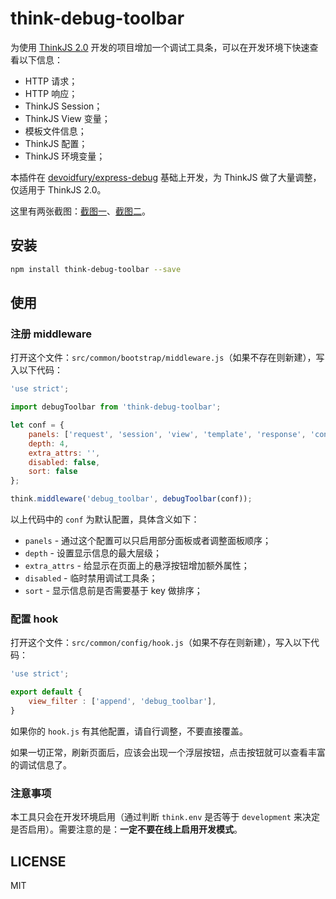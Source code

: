 # think-debug-toolbar

为使用 [ThinkJS 2.0](https://thinkjs.org) 开发的项目增加一个调试工具条，可以在开发环境下快速查看以下信息：

* HTTP 请求；
* HTTP 响应；
* ThinkJS Session；
* ThinkJS View 变量；
* 模板文件信息；
* ThinkJS 配置；
* ThinkJS 环境变量；

本插件在 [devoidfury/express-debug](https://github.com/devoidfury/express-debug) 基础上开发，为 ThinkJS 做了大量调整，仅适用于 ThinkJS 2.0。

这里有两张截图：[截图一](http://i.imgur.com/kHKUFMf.png)、[截图二](http://i.imgur.com/kV5OC1S.png)。

## 安装

```sh
npm install think-debug-toolbar --save
```

## 使用

### 注册 middleware

打开这个文件：`src/common/bootstrap/middleware.js`（如果不存在则新建），写入以下代码：

```js
'use strict';

import debugToolbar from 'think-debug-toolbar';

let conf = {
	panels: ['request', 'session', 'view', 'template', 'response', 'config', 'info'],
	depth: 4,
	extra_attrs: '',
	disabled: false,
	sort: false
};

think.middleware('debug_toolbar', debugToolbar(conf));
```

以上代码中的 `conf` 为默认配置，具体含义如下：

* `panels` - 通过这个配置可以只启用部分面板或者调整面板顺序；
* `depth` - 设置显示信息的最大层级；
* `extra_attrs` - 给显示在页面上的悬浮按钮增加额外属性；
* `disabled` - 临时禁用调试工具条；
* `sort` - 显示信息前是否需要基于 key 做排序；

### 配置 hook

打开这个文件：`src/common/config/hook.js`（如果不存在则新建），写入以下代码：

```js
'use strict';

export default {
	view_filter : ['append', 'debug_toolbar'],
}
```

如果你的 `hook.js` 有其他配置，请自行调整，不要直接覆盖。

如果一切正常，刷新页面后，应该会出现一个浮层按钮，点击按钮就可以查看丰富的调试信息了。

### 注意事项

本工具只会在开发环境启用（通过判断 `think.env` 是否等于 `development` 来决定是否启用）。需要注意的是：**一定不要在线上启用开发模式**。

## LICENSE

MIT

